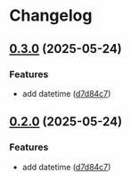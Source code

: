 # Changelog

## [0.3.0](https://github.com/nmelepat/release-test/compare/v0.2.0...v0.3.0) (2025-05-24)


### Features

* add datetime ([d7d84c7](https://github.com/nmelepat/release-test/commit/d7d84c73ecaae92304d55b20f93d7777c3ce5b01))

## [0.2.0](https://github.com/nmelepat/release-test/compare/v0.1.0...v0.2.0) (2025-05-24)


### Features

* add datetime ([d7d84c7](https://github.com/nmelepat/release-test/commit/d7d84c73ecaae92304d55b20f93d7777c3ce5b01))
